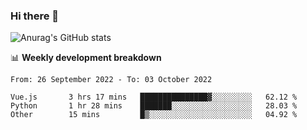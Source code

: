 ### Hi there 👋
![Anurag's GitHub stats](https://github-readme-stats.vercel.app/api?username=jami1024&show_icons=true&theme=radical)

📊 **Weekly development breakdown**
<!--START_SECTION:waka-->

```text
From: 26 September 2022 - To: 03 October 2022

Vue.js       3 hrs 17 mins   ███████████████▓░░░░░░░░░   62.12 %
Python       1 hr 28 mins    ███████░░░░░░░░░░░░░░░░░░   28.03 %
Other        15 mins         █▒░░░░░░░░░░░░░░░░░░░░░░░   04.92 %
```

<!--END_SECTION:waka-->
<!--
**jami1024/jami1024** is a ✨ _special_ ✨ repository because its `README.md` (this file) appears on your GitHub profile.

Here are some ideas to get you started:

- 🔭 I’m currently working on ...
- 🌱 I’m currently learning ...
- 👯 I’m looking to collaborate on ...
- 🤔 I’m looking for help with ...
- 💬 Ask me about ...
- 📫 How to reach me: ...
- 😄 Pronouns: ...
- ⚡ Fun fact: ...
-->
